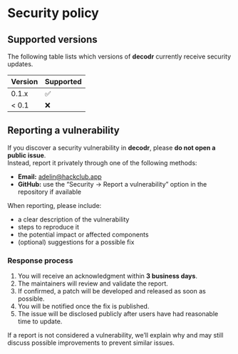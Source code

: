 # Security policy

## Supported versions

The following table lists which versions of **decodr** currently receive security updates.

| Version | Supported          |
| -------- | ------------------ |
| 0.1.x    | :white_check_mark: |
| < 0.1    | :x:                |

## Reporting a vulnerability

If you discover a security vulnerability in **decodr**, please **do not open a public issue**.  
Instead, report it privately through one of the following methods:

- **Email:** adelin@hackclub.app
- **GitHub:** use the “Security → Report a vulnerability” option in the repository if available  

When reporting, please include:
- a clear description of the vulnerability  
- steps to reproduce it  
- the potential impact or affected components  
- (optional) suggestions for a possible fix  

### Response process

1. You will receive an acknowledgment within **3 business days**.  
2. The maintainers will review and validate the report.  
3. If confirmed, a patch will be developed and released as soon as possible.  
4. You will be notified once the fix is published.  
5. The issue will be disclosed publicly after users have had reasonable time to update.  

If a report is not considered a vulnerability, we’ll explain why and may still discuss possible improvements to prevent similar issues.
